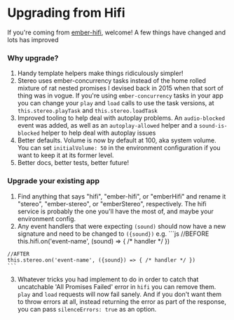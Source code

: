 # Upgrading from Hifi

If you're coming from [ember-hifi](http://github.com/nypublicradio/ember-hifi), welcome! A few things have changed and lots has improved
### Why upgrade?

1. Handy template helpers make things ridiculously simpler!
2. Stereo uses ember-concurrency tasks instead of the home rolled mixture of rat nested promises I devised back in 2015 when that sort of thing was in vogue. If you're using `ember-concurrency` tasks in your app you can change your `play` and `load` calls to use the task versions, at `this.stereo.playTask` and `this.stereo.loadTask`
3. Improved tooling to help deal with autoplay problems. An `audio-blocked` event was added, as well as an `autoplay-allowed` helper and a `sound-is-blocked` helper to help deal with autoplay issues
4. Better defaults. Volume is now by default at 100, aka system volume. You can set `initialVolume: 50` in the environment configuration if you want to keep it at its former level.
5. Better docs, better tests, better future!

### Upgrade your existing app
  1. Find anything that says "hifi", "ember-hifi", or "emberHifi" and rename it "stereo", "ember-stereo", or "emberStereo", respectively. The hifi service is probably the one you'll have the most of, and maybe your environment config. 
  2. Any event handlers that were expecting `(sound)` should now have a new signature and need to be changed to `({sound})`
    e.g. 
    ```js
    //BEFORE
    this.hifi.on('event-name', (sound) => { /* handler */ }) 
    
    //AFTER
    this.stereo.on('event-name', ({sound}) => { /* handler */ })
    ```
  3. Whatever tricks you had implement to do in order to catch that uncatchable 'All Promises Failed' error in `hifi` you can remove them. `play` and `load` requests will now fail sanely. And if you don't want them to throw errors at all, instead returning the error as part of the response, you can pass `silenceErrors: true` as an option.
